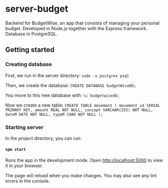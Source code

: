 # server-budget

Backend for BudgetWise, an app that consists of managing your personal budget.
Developed in Node.js together with the Express framework. Database in PostgreSQL.

## Getting started

### Creating database

First, we run in the server directory:
`sudo -u postgres psql`

Then, we create the database:
`CREATE DATABASE budgetWiseDb;`

You move to this new database with:
`\c budgetwisedb;`

Now we create a new table:
`CREATE TABLE movement ( movement_id SERIAL PRIMARY KEY, amount REAL NOT NULL, concept VARCHAR(255) NOT NULL, dateM DATE NOT NULL, typeM CHAR NOT NULL );`

### Starting server

In the project directory, you can run:

#### `npm start`

Runs the app in the development mode.
Open [http://localhost:5000](http://localhost:5000) to view it in your browser.

The page will reload when you make changes.
You may also see any lint errors in the console.
